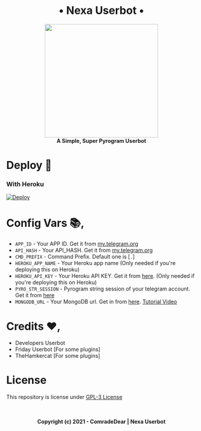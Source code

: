 <h1 align="center"> 
  • Nexa Userbot •
</h1>

<p align="center">
  <a href="#"><img src="https://telegra.ph/file/803d1bdb0b8fd693f1e28.jpg" width="300" height="300"></a> </br>
  <b>A Simple, Super Pyrogram Userbot</b>
</p>

# Deploy 🛫

### With Heroku
[![Deploy](https://www.herokucdn.com/deploy/button.svg)](https://heroku.com/deploy?template=https://github.com/ComradeDear/NexaUserBot)

# Config Vars 📚,

- `APP_ID` - Your APP ID. Get it from [my.telegram.org](my.telegram.org)
- `API_HASH` - Your API_HASH. Get it from [my.telegram.org](my.telegram.org)
- `CMD_PREFIX` - Command Prefix. Default one is [`.`]
- `HEROKU_APP_NAME` - Your Heroku app name (Only needed if you're deploying this on Heroku)
- `HEROKU_API_KEY` - Your Heroku API KEY. Get it from [here](https://dashboard.heroku.com/account). (Only needed if you're deploying this on Heroku)
- `PYRO_STR_SESSION` - Pyrogram string session of your telegram account. Get it from [here](https://t.me/@PyroStringRobot)
- `MONGODB_URL` - Your MongoDB url. Get in from [here](https://www.mongodb.com/). [Tutorial Video](https://youtu.be/0aYrJTfYBHU)

# Credits ❤️,
- Developers Userbot
- Friday Userbot [For some plugins]
- TheHamkercat [For some plugins]

# License
This repository is license under [GPL-3 License](https://github.com/Comradedear/NexaUserBot/blob/master/LICENSE)

<p align="center">
  </br></br>
  <b>Copyright (c) 2021 - ComradeDear | Nexa Userbot</b>
</p>
